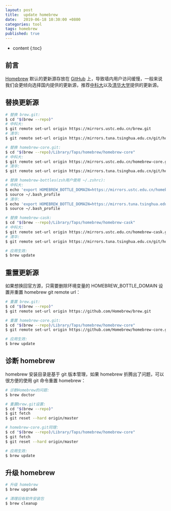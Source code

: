 ```yaml
---
layout: post
title:  update homebrew
date:   2019-06-18 10:30:00 +0800
categories: tool
tags: homebrew
published: true
---
```


* content
{:toc}

## 前言

[Homebrew](https://brew.sh/) 默认的更新源存放在 [GitHub](https://github.com/Homebrew) 上，导致墙内用户访问缓慢，一般来说我们会更倾向选择国内提供的更新源，推荐[中科大](https://mirrors.ustc.edu.cn/)以及[清华大学](https://mirrors.tuna.tsinghua.edu.cn/)提供的更新源。

## 替换更新源

```bash
# 替换 brew.git:
$ cd "$(brew --repo)"
# 中科大:
$ git remote set-url origin https://mirrors.ustc.edu.cn/brew.git
# 清华:
$ git remote set-url origin https://mirrors.tuna.tsinghua.edu.cn/git/homebrew/brew.git

# 替换 homebrew-core.git:
$ cd "$(brew --repo)/Library/Taps/homebrew/homebrew-core"
# 中科大:
$ git remote set-url origin https://mirrors.ustc.edu.cn/homebrew-core.git
# 清华:
$ git remote set-url origin https://mirrors.tuna.tsinghua.edu.cn/git/homebrew/homebrew-core.git

# 替换 homebrew-bottles(zsh用户使用 ~/.zshrc):
# 中科大:
$ echo 'export HOMEBREW_BOTTLE_DOMAIN=https://mirrors.ustc.edu.cn/homebrew-bottles' >> ~/.bash_profile
$ source ~/.bash_profile
# 清华:
$ echo 'export HOMEBREW_BOTTLE_DOMAIN=https://mirrors.tuna.tsinghua.edu.cn/homebrew-bottles' >> ~/.bash_profile
$ source ~/.bash_profile

# 替换 homebrew-cask:
$ cd "$(brew --repo)/Library/Taps/homebrew/homebrew-cask" 
# 中科大:
$ git remote set-url origin https://mirrors.ustc.edu.cn/homebrew-cask.git
# 清华:
$ git remote set-url origin https://mirrors.tuna.tsinghua.edu.cn/git/homebrew/homebrew-cask.git

# 应用生效:
$ brew update
```

## 重置更新源

如果想换回官方源，只需要删除环境变量的 HOMEBREW_BOTTLE_DOMAIN 设置并重置 homebrew git remote url：

```bash
# 重置 brew.git:
$ cd "$(brew --repo)"
$ git remote set-url origin https://github.com/Homebrew/brew.git

# 重置 homebrew-core.git:
$ cd "$(brew --repo)/Library/Taps/homebrew/homebrew-core"
$ git remote set-url origin https://github.com/Homebrew/homebrew-core.git

# 应用生效:
$ brew update
```

## 诊断 homebrew

homebrew 安装目录是基于 git 版本管理，如果 homebrew 折腾出了问题，可以很方便的使用 git 命令重置 homebrew：

```bash
# 诊断Homebrew的问题:
$ brew doctor

# 重置brew.git设置:
$ cd "$(brew --repo)"
$ git fetch
$ git reset --hard origin/master

# homebrew-core.git同理:
$ cd "$(brew --repo)/Library/Taps/homebrew/homebrew-core"
$ git fetch
$ git reset --hard origin/master

# 应用生效:
$ brew update  
```

## 升级 homebrew

```bash
# 升级 homebrew
$ brew upgrade

# 清理旧有软件安装包
$ brew cleanup
```

